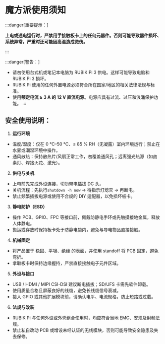 # 魔方派使用须知

:::danger[重要提示：]

**上电或通电运行时，严禁用手接触板卡上的任何元器件。否则可能导致器件损坏、系统异常，严重时还可能因高温造成烫伤。**

:::

:::danger[警告：]

- 请勿使用台式机或笔记本电脑为 RUBIK Pi 3 供电。这样可能导致电脑和 RUBIK Pi 3 损坏。
- RUBIK Pi 使用的任何外置电源必须符合所在国家/地区的相关法律法规与标准。
- 使用**额定电流 ≥ 3 A 的 12 V 直流电源**。电源应具有过流、过压和浪涌保护功能。
:::

## 安全使用说明：

1. **运行环境**

- 温度/湿度：仅在 0 ℃–50 ℃、≤ 85 % RH（无凝露）室内环境运行；禁止在水雾或潮湿环境中操作。
- 通风散热：保持散热片/风扇正常工作，勿覆盖通风孔；远离强光热源（如卤素灯、焊接火花、激光）。

2. **供电与关机**

- 上电前先完成外设连接，切勿带电插拔 DC 头。
- 关机流程：先执行`shutdown -h now` → 待指示灯熄灭 → 再断电。
- 禁止频繁插拔电源或使用不合规的 DIY 适配器，以免损坏板卡。

3. **静电防护（ESD）**

- 操作 PCB、GPIO、FPC 等接口前，佩戴防静电手环或先触摸接地金属，释放人体静电。
- 搬运或存放时保持板卡处于防静电袋内，避免与导电物品直接接触。

4. **机械固定**

- 将产品置于 稳固、平坦、绝缘 的表面，并使用 standoff 将 PCB 固定，避免弯折。
- 拿取板卡时保持边缘握持，严禁直接接触电子元件区域。

5. **外设与接口**

- USB / HDMI / MIPI CSI-DSI 建议断电插拔；SD/UFS 卡需先软件卸载。
- 使用质量合格且屏蔽良好的线缆，避免长线缆信号衰减。
- 接入 GPIO 或其他扩展模块前，请确认电平、电流规格，防止短路或过载。

6. **法规与改装**

- RUBIK Pi 与任何外设或外壳组合使用时，均应符合当地 EMC、安规及射频法规。
- 禁止私自改动 PCB 或增设未经认证的无线模块，否则可能导致安全隐患及失去保修。
